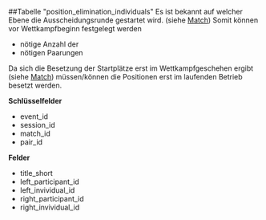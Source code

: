##Tabelle "position_elimination_individuals"
Es ist bekannt auf welcher Ebene die Ausscheidungsrunde gestartet wird. (siehe [Match])
Somit können vor Wettkampfbeginn festgelegt werden
* nötige Anzahl der 
* nötigen Paarungen

Da sich die Besetzung der Startplätze erst im Wettkampfgeschehen ergibt (siehe [Match]) müssen/können die Positionen erst im laufenden Betrieb besetzt werden.

**Schlüsselfelder**
* event_id
* session_id
* match_id
* pair_id

**Felder**
* title_short
* left_participant_id
* left_invividual_id
* right_participant_id
* right_invividual_id

[Match]: kapitel_08_match.md "Match-Runden"
